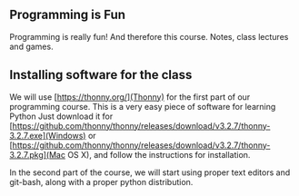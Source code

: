 ## Programming is Fun
Programming is really fun! And therefore this course.
Notes, class lectures and games.


## Installing software for the class
We will use [https://thonny.org/](Thonny) for the first part of our programming course.
This is a very easy piece of software for learning Python
Just download it for [https://github.com/thonny/thonny/releases/download/v3.2.7/thonny-3.2.7.exe](Windows) or 
[https://github.com/thonny/thonny/releases/download/v3.2.7/thonny-3.2.7.pkg](Mac OS X), and follow the instructions
for installation.


In the second part of the course, we will start using proper text editors and git-bash,
along with a proper python distribution.
